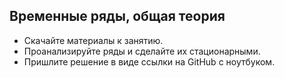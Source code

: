 ## Временные ряды, общая теория

- Скачайте материалы к занятию.
- Проанализируйте ряды и сделайте их стационарными.
- Пришлите решение в виде ссылки на GitHub с ноутбуком.
